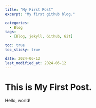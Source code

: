 ```yaml
---
title: "My First Post"
excerpt: "My first github blog."

categories:
  - Blog
tags:
  - [Blog, jekyll, Github, Git]

toc: true
toc_sticky: true

date: 2024-06-12
last_modified_at: 2024-06-12
---
```

<h1> This is My First Post. </h1>

Hello, world!